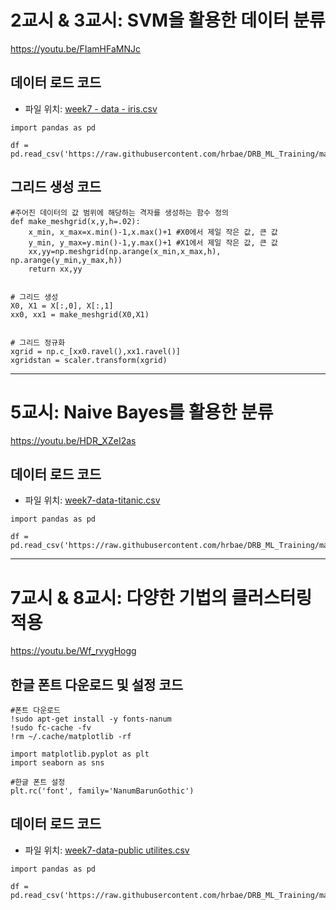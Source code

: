 # 2교시 & 3교시: SVM을 활용한 데이터 분류

https://youtu.be/FIamHFaMNJc



## 데이터 로드 코드

* 파일 위치: [week7 - data - iris.csv](https://github.com/hrbae/DRB_ML_Training/blob/main/2022/week7/data/iris.csv)

```{.py}
import pandas as pd

df = pd.read_csv('https://raw.githubusercontent.com/hrbae/DRB_ML_Training/main/2022/week7/data/iris.csv')
```



## 그리드 생성 코드

```{.py}
#주어진 데이터의 값 범위에 해당하는 격자를 생성하는 함수 정의
def make_meshgrid(x,y,h=.02):
    x_min, x_max=x.min()-1,x.max()+1 #X0에서 제일 작은 값, 큰 값
    y_min, y_max=y.min()-1,y.max()+1 #X1에서 제일 작은 값, 큰 값
    xx,yy=np.meshgrid(np.arange(x_min,x_max,h), np.arange(y_min,y_max,h))
    return xx,yy
    
    
# 그리드 생성
X0, X1 = X[:,0], X[:,1]
xx0, xx1 = make_meshgrid(X0,X1)
    
    
# 그리드 정규화
xgrid = np.c_[xx0.ravel(),xx1.ravel()]
xgridstan = scaler.transform(xgrid)
```



------



# 5교시: Naive Bayes를 활용한 분류

https://youtu.be/HDR_XZeI2as



## 데이터 로드 코드

* 파일 위치: [week7-data-titanic.csv](https://github.com/hrbae/DRB_ML_Training/blob/main/2022/week7/data/titanic.csv)

```{.py}
import pandas as pd

df = pd.read_csv('https://raw.githubusercontent.com/hrbae/DRB_ML_Training/main/2022/week7/data/titanic.csv')
```



------



# 7교시 & 8교시: 다양한 기법의 클러스터링 적용

https://youtu.be/Wf_rvygHogg



## 한글 폰트 다운로드 및 설정 코드

```{.py}
#폰트 다운로드
!sudo apt-get install -y fonts-nanum
!sudo fc-cache -fv
!rm ~/.cache/matplotlib -rf
```

```{.py}
import matplotlib.pyplot as plt
import seaborn as sns

#한글 폰트 설정
plt.rc('font', family='NanumBarunGothic')
```



## 데이터 로드 코드

* 파일 위치: [week7-data-public utilites.csv](https://github.com/hrbae/DRB_ML_Training/blob/main/2022/week7/data/public%20utilites.csv)

```{.py}
import pandas as pd

df = pd.read_csv('https://raw.githubusercontent.com/hrbae/DRB_ML_Training/main/2022/week7/data/public%20utilites.csv')
```

